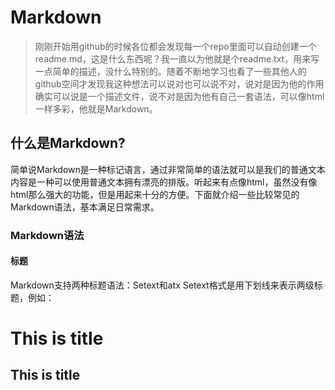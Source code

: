 # Markdown
>刚刚开始用github的时候各位都会发现每一个repo里面可以自动创建一个readme.md，这是什么东西呢？我一直以为他就是个readme.txt，用来写一点简单的描述，没什么特别的。随着不断地学习也看了一些其他人的github空间才发现我这种想法可以说对也可以说不对，说对是因为他的作用确实可以说是一个描述文件，说不对是因为他有自己一套语法，可以像html一样多彩，他就是Markdown。

## 什么是Markdown?
简单说Markdown是一种标记语言，通过非常简单的语法就可以是我们的普通文本内容是一种可以使用普通文本拥有漂亮的排版。听起来有点像html，虽然没有像html那么强大的功能，但是用起来十分的方便。下面就介绍一些比较常见的Markdown语法，基本满足日常需求。

### Markdown语法
#### 标题
Markdown支持两种标题语法：Setext和atx
Setext格式是用下划线来表示两级标题，例如：

This is title
=============
This is title
-------------
